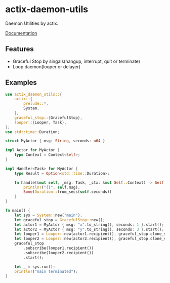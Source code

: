 # actix-daemon-utils

Daemon Utilities by actix.

[Documentation](https://docs.rs/actix-daemon-utils)

## Features
- Graceful Stop by singals(hangup, interrupt, quit or terminate)
- Loop daemon(looper or delayer)

## Examples
```rust
use actix_daemon_utils::{
    actix::{
        prelude::*,
        System,
    },
    graceful_stop::{GracefulStop},
    looper::{Looper, Task},
};
use std::time::Duration;

struct MyActor { msg: String, seconds: u64 }

impl Actor for MyActor {
    type Context = Context<Self>;
}

impl Handler<Task> for MyActor {
    type Result = Option<std::time::Duration>;

    fn handle(&mut self, _msg: Task, _ctx: &mut Self::Context) -> Self::Result {
        println!("{}", self.msg);
        Some(Duration::from_secs(self.seconds))
    }
}

fn main() {
    let sys = System::new("main");
    let graceful_stop = GracefulStop::new();
    let actor1 = MyActor { msg: "x".to_string(), seconds: 1 }.start();
    let actor2 = MyActor { msg: "y".to_string(), seconds: 3 }.start();
    let looper1 = Looper::new(actor1.recipient(), graceful_stop.clone_system_terminator()).start();
    let looper2 = Looper::new(actor2.recipient(), graceful_stop.clone_system_terminator()).start();
    graceful_stop
        .subscribe(looper1.recipient())
        .subscribe(looper2.recipient())
        .start();

    let _ = sys.run();
    println!("main terminated");
}
```